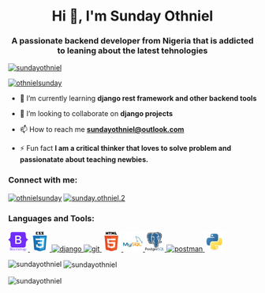 <h1 align="center">Hi 👋, I'm Sunday Othniel</h1>
<h3 align="center">A passionate backend developer from Nigeria that is addicted to leaning about the latest tehnologies</h3>

<p align="left"> <a href="https://github.com/ryo-ma/github-profile-trophy"><img src="https://github-profile-trophy.vercel.app/?username=sundayothniel" alt="sundayothniel" /></a> </p>

<p align="left"> <a href="https://twitter.com/othnielsunday" target="blank"><img src="https://img.shields.io/twitter/follow/othnielsunday?logo=twitter&style=for-the-badge" alt="othnielsunday" /></a> </p>

- 🌱 I’m currently learning **django rest framework and other backend tools**

- 👯 I’m looking to collaborate on **django projects**

- 📫 How to reach me **sundayothniel@outlook.com**

- ⚡ Fun fact **I am a critical thinker that loves to solve problem and passionatate about teaching newbies.**

<h3 align="left">Connect with me:</h3>
<p align="left">
<a href="https://twitter.com/othnielsunday" target="blank"><img align="center" src="https://raw.githubusercontent.com/rahuldkjain/github-profile-readme-generator/master/src/images/icons/Social/twitter.svg" alt="othnielsunday" height="30" width="40" /></a>
<a href="https://fb.com/sunday.othniel.2" target="blank"><img align="center" src="https://raw.githubusercontent.com/rahuldkjain/github-profile-readme-generator/master/src/images/icons/Social/facebook.svg" alt="sunday.othniel.2" height="30" width="40" /></a>
</p>

<h3 align="left">Languages and Tools:</h3>
<p align="left"> <a href="https://getbootstrap.com" target="_blank" rel="noreferrer"> <img src="https://raw.githubusercontent.com/devicons/devicon/master/icons/bootstrap/bootstrap-plain-wordmark.svg" alt="bootstrap" width="40" height="40"/> </a> <a href="https://www.w3schools.com/css/" target="_blank" rel="noreferrer"> <img src="https://raw.githubusercontent.com/devicons/devicon/master/icons/css3/css3-original-wordmark.svg" alt="css3" width="40" height="40"/> </a> <a href="https://www.djangoproject.com/" target="_blank" rel="noreferrer"> <img src="https://cdn.worldvectorlogo.com/logos/django.svg" alt="django" width="40" height="40"/> </a> <a href="https://git-scm.com/" target="_blank" rel="noreferrer"> <img src="https://www.vectorlogo.zone/logos/git-scm/git-scm-icon.svg" alt="git" width="40" height="40"/> </a> <a href="https://www.w3.org/html/" target="_blank" rel="noreferrer"> <img src="https://raw.githubusercontent.com/devicons/devicon/master/icons/html5/html5-original-wordmark.svg" alt="html5" width="40" height="40"/> </a> <a href="https://www.mysql.com/" target="_blank" rel="noreferrer"> <img src="https://raw.githubusercontent.com/devicons/devicon/master/icons/mysql/mysql-original-wordmark.svg" alt="mysql" width="40" height="40"/> </a> <a href="https://www.postgresql.org" target="_blank" rel="noreferrer"> <img src="https://raw.githubusercontent.com/devicons/devicon/master/icons/postgresql/postgresql-original-wordmark.svg" alt="postgresql" width="40" height="40"/> </a> <a href="https://postman.com" target="_blank" rel="noreferrer"> <img src="https://www.vectorlogo.zone/logos/getpostman/getpostman-icon.svg" alt="postman" width="40" height="40"/> </a> <a href="https://www.python.org" target="_blank" rel="noreferrer"> <img src="https://raw.githubusercontent.com/devicons/devicon/master/icons/python/python-original.svg" alt="python" width="40" height="40"/> </a> </p>

<p><img align="left" src="https://github-readme-stats.vercel.app/api/top-langs?username=sundayothniel&show_icons=true&locale=en&layout=compact" alt="sundayothniel" /></p>

<p>&nbsp;<img align="center" src="https://github-readme-stats.vercel.app/api?username=sundayothniel&show_icons=true&locale=en" alt="sundayothniel" /></p>

<p><img align="center" src="https://github-readme-streak-stats.herokuapp.com/?user=sundayothniel&" alt="sundayothniel" /></p>
